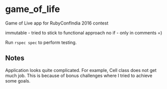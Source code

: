 # game_of_life
Game of Live app for RubyConfIndia 2016 contest

immutable - tried to stick to functional approach
no if - only in comments =)

Run `rspec spec` to perform testing.

## Notes
Application looks quite complicated. For example, Cell class does not get much job. This is because of bonus challenges where I tried to achieve some goals.
